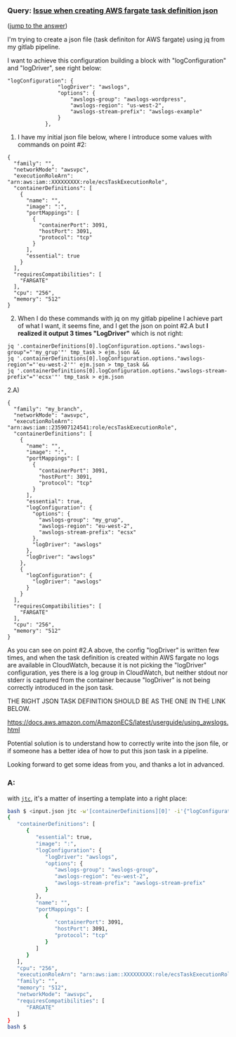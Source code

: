 ### Query: [Issue when creating AWS fargate task definition json](https://stackoverflow.com/questions/60025451/issue-when-creating-aws-fargate-task-definition-json)
([jump to the answer]())

I'm trying to create a json file (task definiton for AWS fargate) using jq from my gitlab pipeline.

I want to achieve this configuration building a block with "logConfiguration" and "logDriver", see right below:
```
"logConfiguration": {
                "logDriver": "awslogs",
                "options": {
                    "awslogs-group": "awslogs-wordpress",
                    "awslogs-region": "us-west-2",
                    "awslogs-stream-prefix": "awslogs-example"
                }
            },
```
1) I have my initial json file below, where I introduce some values with commands on point #2:


```
{
  "family": "",
  "networkMode": "awsvpc",
  "executionRoleArn": "arn:aws:iam::XXXXXXXXX:role/ecsTaskExecutionRole",
  "containerDefinitions": [
    {
      "name": "",
      "image": ":",
      "portMappings": [
        {
          "containerPort": 3091,
          "hostPort": 3091,
          "protocol": "tcp"
        }
      ],
      "essential": true
    }
  ],
  "requiresCompatibilities": [
    "FARGATE"
  ],
  "cpu": "256",
  "memory": "512"
}
```

2) When I do these commands with jq on my gitlab pipeline I achieve part of what I want, it seems fine, and I get the json on point #2.A but **I realized it output 3 times "LogDriver"** which is not right:



```
jq '.containerDefinitions[0].logConfiguration.options."awslogs-group"="'my_grup'"' tmp_task > ejm.json &&
jq '.containerDefinitions[0].logConfiguration.options."awslogs-region"="'eu-west-2'"' ejm.json > tmp_task &&
jq '.containerDefinitions[0].logConfiguration.options."awslogs-stream-prefix"="'ecsx'"' tmp_task > ejm.json
```

2.A)
```
{
  "family": "my_branch",
  "networkMode": "awsvpc",
  "executionRoleArn": "arn:aws:iam::235907124541:role/ecsTaskExecutionRole",
  "containerDefinitions": [
    {
      "name": "",
      "image": ":",
      "portMappings": [
        {
          "containerPort": 3091,
          "hostPort": 3091,
          "protocol": "tcp"
        }
      ],
      "essential": true,
      "logConfiguration": {
        "options": {
          "awslogs-group": "my_grup",
          "awslogs-region": "eu-west-2",
          "awslogs-stream-prefix": "ecsx"
        },
        "logDriver": "awslogs"
      },
      "logDriver": "awslogs"
    },
    {
      "logConfiguration": {
        "logDriver": "awslogs"
      }
    }
  ],
  "requiresCompatibilities": [
    "FARGATE"
  ],
  "cpu": "256",
  "memory": "512"
}
```

As you can see on point #2.A above, the config "logDriver" is written few times, and when the task definition is created within AWS fargate no logs are available in CloudWatch, because it is not picking the "logDriver" configuration, yes there is a log group in CloudWatch, but neither stdout nor stderr is captured from the container because "logDriver" is not being correctly introduced in the json task.

THE RIGHT JSON TASK DEFINITION SHOULD BE AS THE ONE IN THE LINK BELOW.

https://docs.aws.amazon.com/AmazonECS/latest/userguide/using_awslogs.html

Potential solution is to understand how to correctly write into the json file, or if someone has a better idea of how to put this json task in a pipeline.

Looking forward to get some ideas from you, and thanks a lot in advanced.

### A:
with [`jtc`](https://github.com/ldn-softdev/jtc), it's a matter of inserting a template into a right place:
```bash
bash $ <input.json jtc -w'[containerDefinitions][0]' -i'{"logConfiguration":{"logDriver":"awslogs","options":{"awslogs-group":'$group',"awslogs-region":'$region',"awslogs-stream-prefix":'$prefix'}}}'
{
   "containerDefinitions": [
      {
         "essential": true,
         "image": ":",
         "logConfiguration": {
            "logDriver": "awslogs",
            "options": {
               "awslogs-group": "awslogs-group",
               "awslogs-region": "eu-west-2",
               "awslogs-stream-prefix": "awslogs-stream-prefix"
            }
         },
         "name": "",
         "portMappings": [
            {
               "containerPort": 3091,
               "hostPort": 3091,
               "protocol": "tcp"
            }
         ]
      }
   ],
   "cpu": "256",
   "executionRoleArn": "arn:aws:iam::XXXXXXXXX:role/ecsTaskExecutionRole",
   "family": "",
   "memory": "512",
   "networkMode": "awsvpc",
   "requiresCompatibilities": [
      "FARGATE"
   ]
}
bash $ 
```




